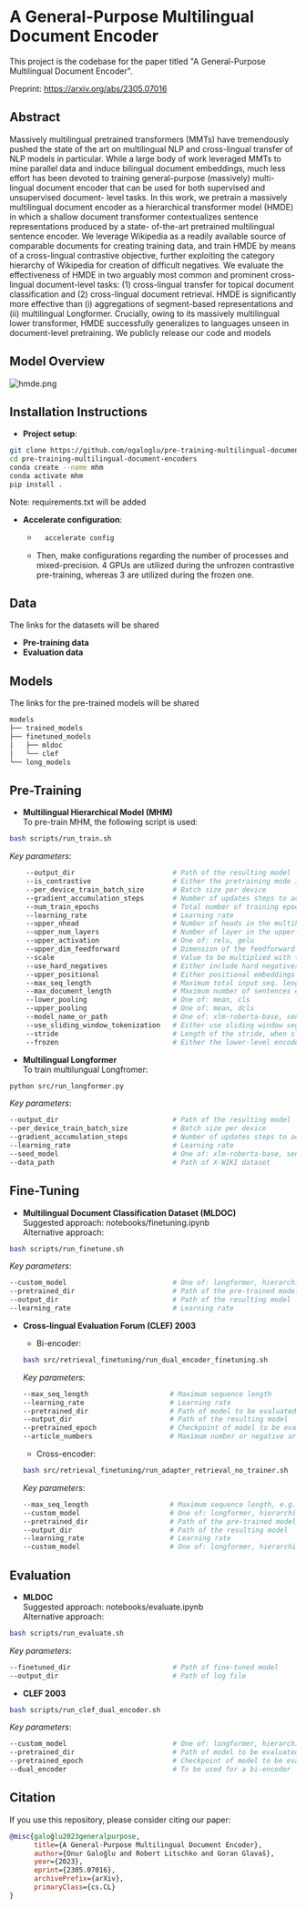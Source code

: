 # A General-Purpose Multilingual Document Encoder

This project is the codebase for the paper titled "A General-Purpose Multilingual Document Encoder".

Preprint: https://arxiv.org/abs/2305.07016

## Abstract
Massively multilingual pretrained transformers
(MMTs) have tremendously pushed the state of
the art on multilingual NLP and cross-lingual
transfer of NLP models in particular. While a
large body of work leveraged MMTs to mine
parallel data and induce bilingual document
embeddings, much less effort has been devoted
to training general-purpose (massively) multi-
lingual document encoder that can be used for
both supervised and unsupervised document-
level tasks. In this work, we pretrain a massively multilingual document encoder as a hierarchical transformer model (HMDE) in which
a shallow document transformer contextualizes
sentence representations produced by a state-
of-the-art pretrained multilingual sentence encoder. We leverage Wikipedia as a readily
available source of comparable documents for
creating training data, and train HMDE by
means of a cross-lingual contrastive objective,
further exploiting the category hierarchy of
Wikipedia for creation of difficult negatives.
We evaluate the effectiveness of HMDE in two
arguably most common and prominent cross-
lingual document-level tasks: (1) cross-lingual
transfer for topical document classification and
(2) cross-lingual document retrieval. HMDE
is significantly more effective than (i) aggregations of segment-based representations and
(ii) multilingual Longformer. Crucially, owing
to its massively multilingual lower transformer,
HMDE successfully generalizes to languages
unseen in document-level pretraining. We publicly release our code and models
## Model Overview
![hmde.png](https://user-images.githubusercontent.com/33498883/241818654-ee3289db-17d9-4476-a4d7-928f001870ed.png)
    

## Installation Instructions
* **Project setup**:
```bash
git clone https://github.com/ogaloglu/pre-training-multilingual-document-encoders.git
cd pre-training-multilingual-document-encoders
conda create --name mhm
conda activate mhm
pip install .
```
Note: requirements.txt will be added

* **Accelerate configuration**:
    * ```bash
        accelerate config
        ```
    * Then, make configurations regarding the number of processes and mixed-precision. 4 GPUs are utilized during the unfrozen contrastive pre-training, whereas 3 are utilized during the frozen one.



## Data
The links for the datasets will be shared
* **Pre-training data**
* **Evaluation data**

## Models
The links for the pre-trained models will be shared

```bash
models
├── trained_models
├── finetuned_models
│   ├── mldoc
│   └── clef
└── long_models
```

## Pre-Training

* **Multilingual Hierarchical Model (MHM)** \
To pre-train MHM, the following script is used:
```bash
bash scripts/run_train.sh
```
*Key parameters*:
```bash
    --output_dir                        # Path of the resulting model
    --is_contrastive                    # Either the pretraining mode is contrastive or not
    --per_device_train_batch_size       # Batch size per device
    --gradient_accumulation_steps       # Number of updates steps to accumulate
    --num_train_epochs                  # Total number of training epochs
    --learning_rate                     # Learning rate
    --upper_nhead                       # Number of heads in the multiheadattention models of the upper-level encoder
    --upper_num_layers                  # Number of layer in the upper-level encoder
    --upper_activation                  # One of: relu, gelu
    --upper_dim_feedforward             # Dimension of the feedforward network model of the upper-level encoder
    --scale                             # Value to be multiplied with the output of similarity function
    --use_hard_negatives                # Either include hard negatives or not
    --upper_positional                  # Either positional embeddings are used for the upper encoder or not
    --max_seq_length                    # Maximum total input seq. length after tokenization
    --max_document_length               # Maximum number of sentences each document can have
    --lower_pooling                     # One of: mean, cls
    --upper_pooling                     # One of: mean, dcls
    --model_name_or_path                # One of: xlm-roberta-base, sentence-transformers/LaBSE
    --use_sliding_window_tokenization   # Either use sliding window segmentation or not
    --stride                            # Length of the stride, when sliding window approach is used
    --frozen                            # Either the lower-level encoder is frozen or not
```

* **Multilingual Longformer** \
To train multilungual Longfromer: 
```bash
python src/run_longformer.py
```
*Key parameters*:
```bash
--output_dir                            # Path of the resulting model
--per_device_train_batch_size           # Batch size per device
--gradient_accumulation_steps           # Number of updates steps to accumulate
--learning_rate                         # Learning rate
--seed_model                            # One of: xlm-roberta-base, sentence-transformers/LaBSE
--data_path                             # Path of X-WIKI dataset
```

## Fine-Tuning
* **Multilingual Document Classification Dataset (MLDOC)** \
Suggested approach: notebooks/finetuning.ipynb \
Alternative approach:
```bash
bash scripts/run_finetune.sh
```
*Key parameters*:
```bash
--custom_model                          # One of: longformer, hierarchical
--pretrained_dir                        # Path of the pre-trained model
--output_dir                            # Path of the resulting model
--learning_rate                         # Learning rate
```

* **Cross-lingual Evaluation Forum (CLEF) 2003**
    * Bi-encoder: 
    ```bash
    bash src/retrieval_finetuning/run_dual_encoder_finetuning.sh
    ```
    *Key parameters*:
    ```bash
    --max_seq_length                    # Maximum sequence length
    --learning_rate                     # Learning rate
    --pretrained_dir                    # Path of model to be evaluated
    --output_dir                        # Path of the resulting model
    --pretrained_epoch                  # Checkpoint of model to be evaluated
    --article_numbers   	            # Maximum number or negative articles that will be within a forward-pass (To fit in a GPU)
    ```

    * Cross-encoder:
    ```bash
    bash src/retrieval_finetuning/run_adapter_retrieval_no_trainer.sh
    ```
    *Key parameters*:
    ```bash
    --max_seq_length                    # Maximum sequence length, e.g. 128 for hierarchical model or 4096 for Longformer
    --custom_model                      # One of: longformer, hierarchical
    --pretrained_dir                    # Path of the pre-trained model
    --output_dir                        # Path of the resulting model
    --learning_rate                     # Learning rate
    --custom_model                      # One of: longformer, hierarchical
    ```


## Evaluation
* **MLDOC** \
Suggested approach: notebooks/evaluate.ipynb \
Alternative approach: 
```bash
bash scripts/run_evaluate.sh
```
*Key parameters*:
```bash
--finetuned_dir                         # Path of fine-tuned model
--output_dir                            # Path of log file
```
* **CLEF  2003**
```bash
bash scripts/run_clef_dual_encoder.sh
```
*Key parameters*:
```bash
--custom_model                          # One of: longformer, hierarchical
--pretrained_dir                        # Path of model to be evaluated
--pretrained_epoch                      # Checkpoint of model to be evaluated
--dual_encoder                          # To be used for a bi-encoder 
```

## Citation
If you use this repository, please consider citing our paper:
```bibtex
@misc{galoğlu2023generalpurpose,
      title={A General-Purpose Multilingual Document Encoder}, 
      author={Onur Galoğlu and Robert Litschko and Goran Glavaš},
      year={2023},
      eprint={2305.07016},
      archivePrefix={arXiv},
      primaryClass={cs.CL}
}
```